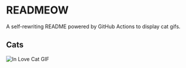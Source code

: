 # READMEOW

A self-rewriting README powered by GitHub Actions to display cat gifs.

## Cats

![In Love Cat GIF](https://media2.giphy.com/media/MDJ9IbxxvDUQM/200.gif?cid=9acd02daglooet1vc66tv6zjjk8rqhqw0id2zlm3tywjilhj&ep=v1_gifs_search&rid=200.gif&ct=g)
